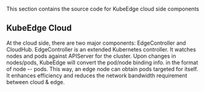 
This section contains the source code for KubeEdge cloud side components

## KubeEdge Cloud

At the cloud side, there are two major components: EdgeController and CloudHub. 
EdgeController is an extended Kubernetes controller. It watches nodes and pods against APIServer for the cluster.
Upon changes in nodes/pods, KubeEdge will convert the pod/node binding info. in the format of node -- pods. 
This way, an edge node can obtain pods targeted for itself. It enhances efficiency and reduces the network bandwidth requirement between cloud & edge. 
